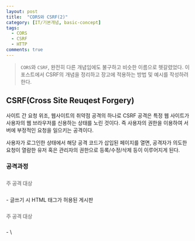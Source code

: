 ```yaml
---
layout: post
title:  "CORS와 CSRF(2)"
category: [IT/기본개념, basic-concept]
tags:
  - CORS
  - CSRF
  - HTTP
comments: true
---
```


> `CORS`와 `CSRF`, 완전히 다른 개념임에도 불구하고 비슷한 이름으로 헷갈렸었다. 이 포스트에서 CSRF의 개념을 정리하고 장고에 적용하는 방법 및 예시를 작성하려 한다.

## CSRF(Cross Site Reuqest Forgery)
사이트 간 요청 위조, 웹사이트의 취약점 공격의 하나로 CSRF 공격은 특정 웹 사이트가 사용자의 웹 브라우저를 신용하는 상태를 노린 것이다. 즉 사용자의 권한을 이용하여 서버에 부정적인 요청을 일으키는 공격이다.

사용자가 로그인한 상태에서 해당 공격 코드가 삽입된 페이지를 열면, 공격자가 의도한 요청이 열람한 유저 혹은 관리자의 권한으로 등록/수정/삭제 등이 이루어지게 된다.

### 공격과정
<p style="font-weight: bold; color: #8d8d8d; margin: 25px 0;">주 공격 대상</p>
- 글쓰기 시 HTML 태그가 허용된 게시판

<p style="font-weight: bold; color: #8d8d8d; margin: 25px 0;">주 공격 대상</p>
- \<script>, \<object>, \<applet>, \<embed>, \<img>, \<form> 등

![]({{site.url}}/assets/csrf.png){: .center-image }

<p style="font-weight: bold; color: #8d8d8d; margin: 25px 0;">피해 유형</p>
- 정보 노출 쿠키 혹은 세션 정보 노출
- 동일 작업 반복 게시물 클릭시 공격자가 원하는 동작 수행

<p style="font-weight: bold; color: #8d8d8d; margin: 25px 0;">보호 대책</p>
- 가장 기본적으로 서버 상태를 변경하는 요청에 대해 GET을 쓰지 않는 것이다.
- 하지만 POST 메소드의 경우에도 hidden 필드에 임의의 키값을 전달하고 그 키값이 맞는가를 매번 확인하도록 하는 절차가 필요하다.
- 이때, 검증은 반드시 서버에서 이루어지도록 개발하여야 한다.

#### 실제 공격 사례

<p class="quote">
최근에 발생했던 옥션의 1800만명 개인 정보 유출 사고는 CSRF 공격을 당한 것으로 밝혀졌다. 중국 해커는 직접 서버를 공격하는 대신, 옥션 운영진을 대상으로 악성 코드를 첨부한 메일을 대량으로 유포했다. 운영자가 메일을 확인한 순간 ID를 얻을 수 있었고, 해커는 이 ID를 이용하여 옥션 서버에 로그인할 수 있었다고 한다.
</p>

## 장고에서 CSRF 적용하기
장고에서는 1.2 버전부터 CSRF 취약점을 막는 기능을 기본으로 제공한다. 모든 POST 방식의 폼 전송에 hidden 필드로 세션에 따른 임의 키 값을 전송하며 해당 키 값이 유효한지 매번 확인한다.

**1.** 설정 파일(settings.py) `미들웨어`에 `django.middleware.csrf.CsrfViewMiddleware`를 추가한다. 장고 1.2 이상 버전의 경우 기본으로 포함되어 있다. <br />
**2.** POST가 사용된 장고 템플릿에 {% raw %}`{% csrf_token %}`{% endraw %}을 삽입한다. [Jinja2](https://bbungsang.github.io/%EB%91%90%EC%88%9F%EA%B0%88%20%EC%8A%A4%ED%84%B0%EB%94%94/two-scoops/2017/08/30/ch15-dtl-jinja2.html)의 경우 {% raw %}`{{ csrf_input }}`{% endraw %}을 삽입한다.


```python
{% raw %}
<form action="" method="POST">
    {% csrf_token %}
    # Jinja2, {{ csrf_input }}
    [...]
    <button type="submit">제출</button>
</form>
{% endraw %}
```
